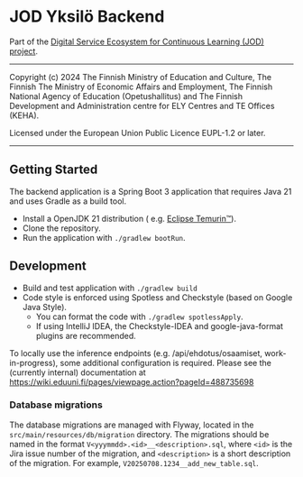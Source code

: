 # JOD Yksilö Backend

Part of
the [Digital Service Ecosystem for Continuous Learning (JOD) project](https://wiki.eduuni.fi/pages/viewpage.action?pageId=404882394).

---

Copyright (c) 2024 The Finnish Ministry of Education and Culture, The Finnish
The Ministry of Economic Affairs and Employment, The Finnish National Agency of
Education (Opetushallitus) and The Finnish Development and Administration centre
for ELY Centres and TE Offices (KEHA).

Licensed under the European Union Public Licence EUPL-1.2 or later.

---

## Getting Started

The backend application is a Spring Boot 3 application that requires Java 21 and uses Gradle
as a build tool.

* Install a OpenJDK 21 distribution (
  e.g. [Eclipse Temurin™](https://adoptium.net/temurin/releases/)).
* Clone the repository.
* Run the application with `./gradlew bootRun`.

## Development

* Build and test application with `./gradlew build`
* Code style is enforced using Spotless and Checkstyle (based on Google Java Style).
    * You can format the code with `./gradlew spotlessApply`.
    * If using IntelliJ IDEA, the Checkstyle-IDEA and google-java-format plugins are recommended.

To locally use the inference endpoints (e.g. /api/ehdotus/osaamiset, work-in-progress),
some additional configuration is required. Please see the (currently internal) documentation at
https://wiki.eduuni.fi/pages/viewpage.action?pageId=488735698

### Database migrations

The database migrations are managed with Flyway, located in the
`src/main/resources/db/migration` directory. The migrations should be named in the format
`V<yyymmdd>.<id>__<description>.sql`, where `<id>` is the Jira issue number of the migration, and
`<description>` is a short description of the migration. For example,
`V20250708.1234__add_new_table.sql`.

